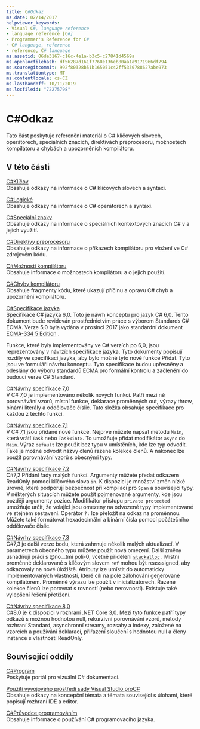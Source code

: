 ```yaml
---
title: C#Odkaz
ms.date: 02/14/2017
helpviewer_keywords:
- Visual C#, language reference
- language reference [C#]
- Programmer's Reference for C#
- C# language, reference
- reference, C# language
ms.assetid: 06de3167-c16c-4e1a-b3c5-c27841d4569a
ms.openlocfilehash: df56287d161f7760e136eb80aa1a9171966df794
ms.sourcegitcommit: 992f80328b51b165051c42ff5330788627abe973
ms.translationtype: MT
ms.contentlocale: cs-CZ
ms.lasthandoff: 10/11/2019
ms.locfileid: "72275798"
---
```

# <a name="c-reference"></a>C#Odkaz
Tato část poskytuje referenční materiál o C# klíčových slovech, operátorech, speciálních znacích, direktivách preprocesoru, možnostech kompilátoru a chybách a upozorněních kompilátoru.  
  
## <a name="in-this-section"></a>V této části  
 [C#Klíčov](./keywords/index.md)  
 Obsahuje odkazy na informace o C# klíčových slovech a syntaxi.  
  
 [C#Logické](./operators/index.md)  
 Obsahuje odkazy na informace o C# operátorech a syntaxi.  

 [C#Speciální znaky](./tokens/index.md)  
 Obsahuje odkazy na informace o speciálních kontextových znacích C# v a jejich využití.  

 [C#Direktivy preprocesoru](./preprocessor-directives/index.md)  
 Obsahuje odkazy na informace o příkazech kompilátoru pro vložení ve C# zdrojovém kódu.  
  
 [C#Možnosti kompilátoru](./compiler-options/index.md)  
 Obsahuje informace o možnostech kompilátoru a o jejich použití.  
  
 [C#Chyby kompilátoru](./compiler-messages/index.md)  
 Obsahuje fragmenty kódu, které ukazují příčinu a opravu C# chyb a upozornění kompilátoru.  
  
 [C#Specifikace jazyka](../../../_csharplang/spec/introduction.md)  
 Specifikace C# jazyka 6,0. Toto je návrh konceptu pro jazyk C# 6,0. Tento dokument bude revidován prostřednictvím práce s výborem Standards C# ECMA. Verze 5,0 byla vydána v prosinci 2017 jako standardní dokument [ECMA-334 5 Edition](https://www.ecma-international.org/publications/files/ECMA-ST/ECMA-334.pdf) .

Funkce, které byly implementovány ve C# verzích po 6,0, jsou reprezentovány v návrzích specifikace jazyka. Tyto dokumenty popisují rozdíly ve specifikaci jazyka, aby bylo možné tyto nové funkce Přidat. Tyto jsou ve formuláři návrhu konceptu. Tyto specifikace budou upřesněny a odeslány do výboru standardů ECMA pro formální kontrolu a začlenění do budoucí verze C# Standard.

 [C#Návrhy specifikace 7,0](../../../_csharplang/proposals/csharp-7.0/pattern-matching.md)  
 V C# 7,0 je implementováno několik nových funkcí. Patří mezi ně porovnávání vzorů, místní funkce, deklarace proměnných out, výrazy throw, binární literály a oddělovače číslic. Tato složka obsahuje specifikace pro každou z těchto funkcí.
  
 [C#Návrhy specifikace 7,1](../../../_csharplang/proposals/csharp-7.1/async-main.md)  
 V C# 7,1 jsou přidané nové funkce. Nejprve můžete napsat metodu `Main`, která vrátí `Task` nebo `Task<int>`. To umožňuje přidat modifikátor `async` do `Main`. Výraz `default` lze použít bez typu v umístěních, kde lze typ odvodit. Také je možné odvodit názvy členů řazené kolekce členů. A nakonec lze použít porovnávání vzorů s obecnými typy.

 [C#Návrhy specifikace 7,2](../../../_csharplang/proposals/csharp-7.2/readonly-ref.md)  
 C#7,2 Přidání řady malých funkcí. Argumenty můžete předat odkazem ReadOnly pomocí klíčového slova `in`. K dispozici je množství změn nízké úrovně, které podporují bezpečnost při kompilaci pro `Span` a související typy. V některých situacích můžete použít pojmenované argumenty, kde jsou později argumenty pozice. Modifikátor přístupu `private protected` umožňuje určit, že volající jsou omezeny na odvozené typy implementované ve stejném sestavení. Operátor `?:` lze přeložit na odkaz na proměnnou. Můžete také formátovat hexadecimální a binární čísla pomocí počátečního oddělovače číslic.

 [C#Návrhy specifikace 7,3](../../../_csharplang/proposals/csharp-7.3/blittable.md)  
 C#7,3 je další verze bodu, která zahrnuje několik malých aktualizací. V parametrech obecného typu můžete použít nová omezení. Další změny usnadňují práci s @no__tmi poli-0, včetně přidělení [`stackalloc`](./operators/stackalloc.md) . Místní proměnné deklarované s klíčovým slovem `ref` mohou být reasssigned, aby odkazovaly na nové úložiště. Atributy lze umístit do automaticky implementovaných vlastností, které cílí na pole zálohování generované kompilátorem. Proměnné výrazu lze použít v inicializátorech. Řazené kolekce členů lze porovnat s rovností (nebo nerovností). Existuje také vylepšení řešení přetížení.
  
 [C#Návrhy specifikace 8,0](../../../_csharplang/proposals/csharp-8.0/nullable-reference-types.md)  
 C#8,0 je k dispozici v rozhraní .NET Core 3,0. Mezi tyto funkce patří typy odkazů s možnou hodnotou null, rekurzivní porovnávání vzorů, metody rozhraní Standard, asynchronní streamy, rozsahy a indexy, založené na vzorcích a používání deklarací, přiřazení sloučení s hodnotou null a členy instance s vlastností ReadOnly.
  
## <a name="related-sections"></a>Související oddíly  

 [C#Program](../index.md)  
 Poskytuje portál pro vizuální C# dokumentaci.  
  
 [Použití vývojového prostředí sady Visual Studio proC#](/visualstudio/get-started/csharp)  
 Obsahuje odkazy na koncepční témata a témata související s úlohami, které popisují rozhraní IDE a editor.  
  
 [C#Průvodce programováním](../programming-guide/index.md)  
 Obsahuje informace o používání C# programovacího jazyka.
